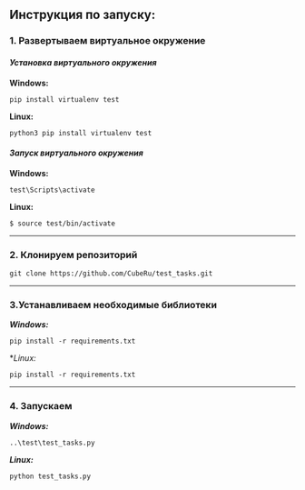 
## Инструкция по запуску:
### 1. Развертываем виртуальное окружение 
#### **_Установка виртуального окружения_**

__Windows:__
```
pip install virtualenv test
```

__Linux:__
```
python3 pip install virtualenv test
```

#### **_Запуск виртуального окружения_**

__Windows:__
```
test\Scripts\activate
```

__Linux:__
```
$ source test/bin/activate
```
___
### 2. Клонируем репозиторий
```
git clone https://github.com/CubeRu/test_tasks.git
```
___
### 3.Устанавливаем необходимые библиотеки

**_Windows:_**
```
pip install -r requirements.txt
```

**_Linux:_*
```
pip install -r requirements.txt
```
___
### 4. Запускаем

**_Windows:_**
```
..\test\test_tasks.py
```

**_Linux:_**
```
python test_tasks.py
```
